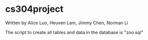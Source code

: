 # cs304project
Written by Alice Luo, Heuven Lam, Jimmy Chen, Norman Li

The script to create all tables and data in the database is "zoo.sql"

